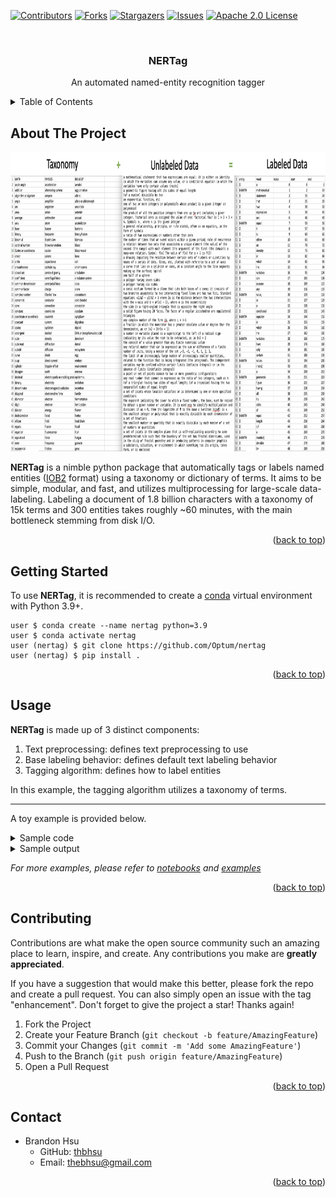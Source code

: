 <div id="top"></div>

<!-- NOTES -->
<!--
*** Individual sections below can be removed if not needed
-->

<!-- PROJECT SHIELDS -->
<!--
*** We are using markdown "reference style" links for readability.
*** Reference links are enclosed in brackets [ ] instead of parentheses ( ).
*** See the bottom of this document for the declaration of the reference variables
*** for contributors-url, forks-url, etc. This is an optional, concise syntax you may use.
*** https://www.markdownguide.org/basic-syntax/#reference-style-links
-->
[![Contributors][contributors-shield]][contributors-url]
[![Forks][forks-shield]][forks-url]
[![Stargazers][stars-shield]][stars-url]
[![Issues][issues-shield]][issues-url]
[![Apache 2.0 License][license-shield]][license-url]



<!-- PROJECT LOGO -->
<br />
<div align="center">
  <!-- <a href="https://github.com/Optum/nertag">
    <img src="assets/logo.png" alt="Logo" width="80" height="80">
  </a> -->

<h3 align="center">NERTag</h3>

  <p align="center">
    An automated named-entity recognition tagger
    <br />
    <!-- <a href="https://github.com/Optum/nertag"><strong>Explore the docs »</strong></a> -->
    <!-- <br /> -->
    <!-- <br /> -->
    <!-- <a href="https://github.com/Optum/nertag">View Demo</a>
    ·
    <a href="https://github.com/Optum/nertag/issues">Report Bug</a>
    ·
    <a href="https://github.com/Optum/nertag/issues">Request Feature</a> -->
  </p>
</div>



<!-- TABLE OF CONTENTS -->
<details>
  <summary>Table of Contents</summary>
  <ol>
    <li><a href="#about-the-project">About The Project</a></li>
    <li><a href="#getting-started">Getting Started</a></li>
    <li><a href="#usage">Usage</a></li>
    <li><a href="#contributing">Contributing</a></li>
    <li><a href="#contact">Contact</a></li>
  </ol>
</details>



<!-- ABOUT THE PROJECT -->
## About The Project

<div align="center">
  <a href="assets/screenshot.png">
    <img src="assets/screenshot.png" height="479" width="924" alt="NERTag Screen Shot">
  </a>
</div>

**NERTag** is a nimble python package that automatically tags or labels named entities ([IOB2](https://en.wikipedia.org/wiki/Inside–outside–beginning_(tagging)) format) using a taxonomy or dictionary of terms. It aims to be simple, modular, and fast, and utilizes multiprocessing for large-scale data-labeling. Labeling a document of 1.8 billion characters with a taxonomy of 15k terms and 300 entities takes roughly ~60 minutes, with the main bottleneck stemming from disk I/O.

<p align="right">(<a href="#top">back to top</a>)</p>



<!-- GETTING STARTED -->
## Getting Started

To use **NERTag**, it is recommended to create a [conda](https://www.anaconda.com/products/distribution) virtual environment with Python 3.9+.

```shell
user $ conda create --name nertag python=3.9
user $ conda activate nertag
user (nertag) $ git clone https://github.com/Optum/nertag
user (nertag) $ pip install .
```

<p align="right">(<a href="#top">back to top</a>)</p>



<!-- USAGE EXAMPLES -->
## Usage

**NERTag** is made up of 3 distinct components:

1. Text preprocessing: defines text preprocessing to use
2. Base labeling behavior: defines default text labeling behavior
3. Tagging algorithm: defines how to label entities

In this example, the tagging algorithm utilizes a taxonomy of terms.

---

A toy example is provided below.

<details>
<summary>Sample code</summary>

```python
import pandas as pd
from nertag import ner, preprocess, utils, tagging

# --- Taxonomy
path = "taxonomy.csv"
df = utils.preprocess_df(
    pd.read_csv(path), stemmer=utils.lemmatizer, filters=utils.stop_words, tokenizer=utils.tokenizer
)
dct = utils.setup_dict(df)

# --- Data
texts = [
    "my account is closed",
    "my account is locked what account can i use to unlock it",
    "how do i check my fsa",
    "Also known as second molars. Back teeth that come in at around the age of 12.",
    "Hello. Need to update my account info, where can I make updates to my account address information?",
    "Need to update address information because I want to make account updates.",
]

# --- Pipeline
# NOTE: By default, punctuation is removed, words are stemmed, whitespaces are replaced with a single space, and stopwords are removed.
preprocessor = ner.Preprocessor(
    preprocess.preprocess,
    stemmer=utils.lemmatizer,
    stop_words=utils.stop_words,
    start=4,
    stop=0,
    step=-1,
)
baselabeler = ner.BaseLabeler(utils.base_label, utils.tokenizer)
tagger = ner.Tagger(tagging.ner_tagging, dct)
pipeline = ner.NER(preprocessor, baselabeler, tagger)

results = pipeline.sequential_labeling(texts)

print(results)
```

</details>

<details>
<summary>Sample output</summary>

```shell
my account is closed
            entity     word  index  start  end
0                O       my      0      0    2
1  B-cancellations  account      1      3   10
2  I-cancellations       is      2     11   13
3  I-cancellations   closed      3     14   20

my account is locked what account can i use to unlock it
              entity     word  index  start  end
0                  O       my      0      0    2
1   B-account locked  account      1      3   10
2   I-account locked       is      2     11   13
3   I-account locked   locked      3     14   20
4   I-account locked     what      4     21   25
5   I-account locked  account      5     26   33
6                  O      can      6     34   37
7                  O        i      7     38   39
8         B-common1k      use      8     40   43
9                  O       to      9     44   46
10                 O   unlock     10     47   53
11                 O       it     11     54   56

how do i check my fsa
                            entity   word  index  start  end
0                                O    how      0      0    3
1                                O     do      1      4    6
2                                O      i      2      7    8
3                       B-common1k  check      3      9   14
4                                O     my      4     15   17
5  B-FSA:Flexible Spending Account    fsa      5     18   21

Also known as second molars. Back teeth that come in at around the age of 12.
              entity     word  index  start  end
0         B-common1k     Also      0      0    4
1                  O    known      1      5   10
2                  O       as      2     11   13
3         B-common1k   second      3     14   20
4           B-dental  molars.      4     21   28
5         B-common1k     Back      5     29   33
6   B-35:Dental Care    teeth      6     34   39
7                  O     that      7     40   44
8         B-common1k     come      8     45   49
9                  O       in      9     50   52
10                 O       at     10     53   55
11                 O   around     11     56   62
12                 O      the     12     63   66
13                 O      age     13     67   70
14                 O       of     14     71   73
15                 O      12.     15     74   77

Hello. Need to update my account info, where can I make updates to my account address information?
              entity          word  index  start  end
0                  O        Hello.      0      0    6
1   B-account update          Need      1      7   11
2   I-account update            to      2     12   14
3   I-account update        update      3     15   21
4                  O            my      4     22   24
5                  O       account      5     25   32
6                  O         info,      6     33   38
7                  O         where      7     39   44
8                  O           can      8     45   48
9                  O             I      9     49   50
10  B-account update          make     10     51   55
11  I-account update       updates     11     56   63
12                 O            to     12     64   66
13                 O            my     13     67   69
14                 O       account     14     70   77
15         B-address       address     15     78   85
16         I-address  information?     16     86   98

Need to update address information because I want to make account updates.
              entity         word  index  start  end
0         B-common1k         Need      0      0    4
1                  O           to      1      5    7
2   B-account update       update      2      8   14
3   I-account update      address      3     15   22
4   I-account update  information      4     23   34
5                  O      because      5     35   42
6                  O            I      6     43   44
7         B-common1k         want      7     45   49
8                  O           to      8     50   52
9         B-common1k         make      9     53   57
10  B-account update      account     10     58   65
11  I-account update     updates.     11     66   74
```

</details>

_For more examples, please refer to [notebooks](notebooks) and [examples](examples)_

<p align="right">(<a href="#top">back to top</a>)</p>



<!-- CONTRIBUTING -->
## Contributing

Contributions are what make the open source community such an amazing place to learn, inspire, and create. Any contributions you make are **greatly appreciated**.

If you have a suggestion that would make this better, please fork the repo and create a pull request. You can also simply open an issue with the tag "enhancement".
Don't forget to give the project a star! Thanks again!

1. Fork the Project
2. Create your Feature Branch (`git checkout -b feature/AmazingFeature`)
3. Commit your Changes (`git commit -m 'Add some AmazingFeature'`)
4. Push to the Branch (`git push origin feature/AmazingFeature`)
5. Open a Pull Request

<p align="right">(<a href="#top">back to top</a>)</p>



<!-- MAINTAINERS -->
## Contact

- Brandon Hsu
  - GitHub: [thbhsu](https://github.com/thebhsu)
  - Email: thebhsu@gmail.com

<p align="right">(<a href="#top">back to top</a>)</p>



<!-- MARKDOWN LINKS & IMAGES -->
<!-- https://www.markdownguide.org/basic-syntax/#reference-style-links -->
[contributors-shield]: https://img.shields.io/github/contributors/Optum/nertag.svg?style=for-the-badge
[contributors-url]: https://github.com/Optum/nertag/graphs/contributors
[forks-shield]: https://img.shields.io/github/forks/Optum/nertag.svg?style=for-the-badge
[forks-url]: https://github.com/Optum/nertag/network/members
[stars-shield]: https://img.shields.io/github/stars/Optum/nertag.svg?style=for-the-badge
[stars-url]: https://github.com/Optum/nertag/stargazers
[issues-shield]: https://img.shields.io/github/issues/Optum/nertag.svg?style=for-the-badge
[issues-url]: https://github.com/Optum/nertag/issues
[license-shield]: https://img.shields.io/github/license/Optum/nertag.svg?style=for-the-badge
[license-url]: LICENSE
